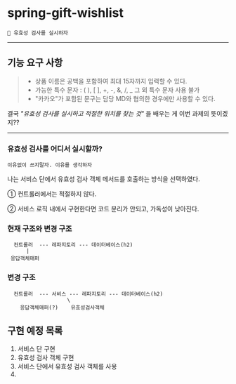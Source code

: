 # spring-gift-wishlist

`🎯 유효성 검사를 실시하자`

***

## 기능 요구 사항
>- 상품 이름은 공백을 포함하여 최대 15자까지 입력할 수 있다.   
>- 가능한 특수 문자 : ( ), [ ], +, -, &, /, _ 
>    그 외 특수 문자 사용 불가    
>- "카카오"가 포함된 문구는 담당 MD와 협의한 경우에만 사용할 수 있다.

결국 _"유효성 검사를 실시하고 적절한 위치를 찾는 것"_ 을 배우는 게 이번 과제의 뜻이겠지??


***
### 유효성 검사를 어디서 실시할까?
```이유없이 쓰지말자. 이유를 생각하자 ```

나는 서비스 단에서 유효성 검사 객체 메서드를 호출하는 방식을 선택하였다.   

① 컨트롤러에서는 적절하지 않다.


② 서비스 로직 내에서 구현한다면 코드 분리가 안되고, 가독성이 낮아진다.



### 현재 구조와 변경 구조
```text
  컨트롤러  --- 레파지토리 --- 데이터베이스(h2)
      |          
 응답객체매퍼  
```

### 변경 구조
```text
  컨트롤러  --- 서비스 --- 레파지토리 --- 데이터베이스(h2)
                   \    
    응답객체매퍼(?)    유효성검사객체
```

## 구현 예정 목록
1. 서비스 단 구현
2. 유효성 검사 객체 구현
3. 서비스 단에서 유효성 검사 객체를 사용
4. 

